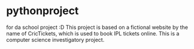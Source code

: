 # pythonproject
for da school project :D
This project is based on a fictional website by the name of CricTickets, which is used to book  IPL tickets online. 
This is a computer science investigatory project.

